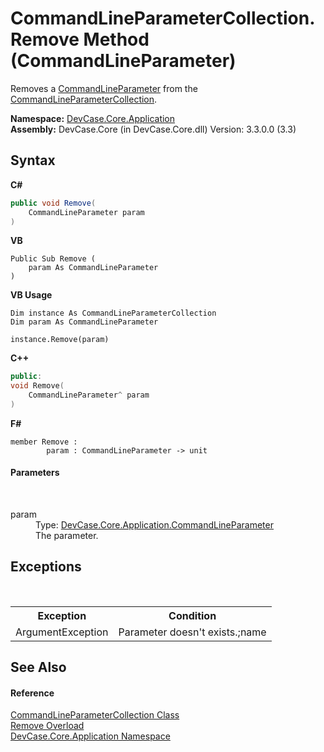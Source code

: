# CommandLineParameterCollection.Remove Method (CommandLineParameter)
 

Removes a <a href="T_DevCase_Core_Application_CommandLineParameter">CommandLineParameter</a> from the <a href="T_DevCase_Core_Application_CommandLineParameterCollection">CommandLineParameterCollection</a>.

**Namespace:**&nbsp;<a href="N_DevCase_Core_Application">DevCase.Core.Application</a><br />**Assembly:**&nbsp;DevCase.Core (in DevCase.Core.dll) Version: 3.3.0.0 (3.3)

## Syntax

**C#**<br />
``` C#
public void Remove(
	CommandLineParameter param
)
```

**VB**<br />
``` VB
Public Sub Remove ( 
	param As CommandLineParameter
)
```

**VB Usage**<br />
``` VB Usage
Dim instance As CommandLineParameterCollection
Dim param As CommandLineParameter

instance.Remove(param)
```

**C++**<br />
``` C++
public:
void Remove(
	CommandLineParameter^ param
)
```

**F#**<br />
``` F#
member Remove : 
        param : CommandLineParameter -> unit 

```


#### Parameters
&nbsp;<dl><dt>param</dt><dd>Type: <a href="T_DevCase_Core_Application_CommandLineParameter">DevCase.Core.Application.CommandLineParameter</a><br />The parameter.</dd></dl>

## Exceptions
&nbsp;<table><tr><th>Exception</th><th>Condition</th></tr><tr><td>ArgumentException</td><td>Parameter doesn't exists.;name</td></tr></table>

## See Also


#### Reference
<a href="T_DevCase_Core_Application_CommandLineParameterCollection">CommandLineParameterCollection Class</a><br /><a href="Overload_DevCase_Core_Application_CommandLineParameterCollection_Remove">Remove Overload</a><br /><a href="N_DevCase_Core_Application">DevCase.Core.Application Namespace</a><br />